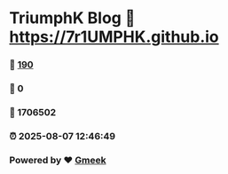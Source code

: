 # TriumphK Blog :link: https://7r1UMPHK.github.io 
### :page_facing_up: [190](https://7r1UMPHK.github.io/tag.html) 
### :speech_balloon: 0 
### :hibiscus: 1706502 
### :alarm_clock: 2025-08-07 12:46:49 
### Powered by :heart: [Gmeek](https://github.com/Meekdai/Gmeek)
